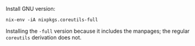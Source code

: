 Install GNU version:

```
nix-env -iA nixpkgs.coreutils-full
```

Installing the `-full` version because it includes the manpages; the regular
`coreutils` derivation does not.

